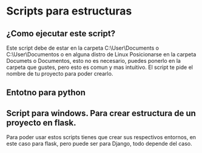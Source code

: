 # Scripts para estructuras
## ¿Como ejecutar este script?
Este script debe de estar en la carpeta C:\\User\\Documents o C:\\User\\Documentos o en alguna distro de Linux Posicionarse en la carpeta Documets o Documentos, esto no es necesario, puedes ponerlo en la carpeta que gustes, pero esto es comun y mas intuitivo. El script te pide el nombre de tu proyecto para poder crearlo.
## Entotno para python
## Script para windows. Para crear estructura de un proyecto en flask.
Para poder usar estos scripts tienes que crear sus respectivos entornos, en este caso para flask, pero puede ser para Django, todo depende del caso.